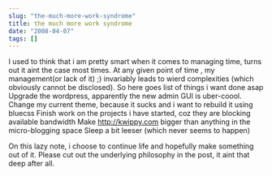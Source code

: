 ```yaml
---
slug: "the-much-more-work-syndrome"
title: the much more work syndrome
date: "2008-04-07"
tags: []
---
```

I used to think that i am pretty smart when it comes to managing time, turns out it aint the case most times. At any given point of time , my management(or lack of it) ;) invariably leads to wierd complexities (which obviously cannot be disclosed). So here goes list of things i want done asap
Upgrade the wordpress, apparently the new admin GUI is uber-coool.
Change my current theme, because it sucks and i want to rebuild it using bluecss
Finish work on the projects i have started, coz they are blocking available bandwidth
Make http://kwippy.com bigger than anything in the micro-blogging space
Sleep a bit leeser (which never seems to happen)

On this lazy note, i choose to continue life and hopefully make something out of it. Please cut out the underlying philosophy in the post, it aint that deep after all.
